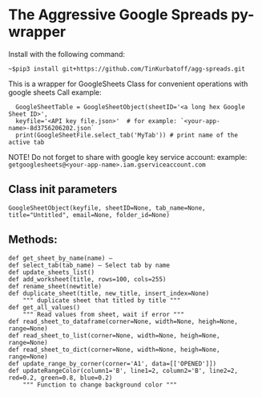 # The Aggressive Google Spreads py-wrapper

Install with the following command:
```
~$pip3 install git+https://github.com/TinKurbatoff/agg-spreads.git
```

This is a wrapper  for GoogleSheets Class for convenient operations with google sheets
Call example:
```
  GoogleSheetTable = GoogleSheetObject(sheetID='<a long hex Google Sheet ID>', 
  keyfile='<API key file.json>'  # for example: `<your-app-name>-8d3756206202.json`
  print(GoogleSheetFile.select_tab('MyTab')) # print name of the active tab
```
NOTE! 
Do not forget to share with google key service account: example: `getgooglesheets@<your-app-name>.iam.gserviceaccount.com`

## Class init parameters

    GoogleSheetObject(keyfile, sheetID=None, tab_name=None, title="Untitled", email=None, folder_id=None)

## Methods:
    def get_sheet_by_name(name) — 
    def select_tab(tab_name) — Select tab by name
    def update_sheets_list() 
    def add_worksheet(title, rows=100, cols=255)
    def rename_sheet(newtitle)
    def duplicate_sheet(title, new_title, insert_index=None)
        """ duplicate sheet that titled by title """
    def get_all_values() 
        """ Read values from sheet, wait if error """
    def read_sheet_to_dataframe(corner=None, width=None, heigh=None, range=None)
    def read_sheet_to_list(corner=None, width=None, heigh=None, range=None)
    def read_sheet_to_dict(corner=None, width=None, heigh=None, range=None)
    def update_range_by_corner(corner='A1', data=[['OPENED']])
    def updateRangeColor(column1='B', line1=2, column2='B', line2=2, red=0.2, green=0.8, blue=0.2)
        """ Function to change background color """
